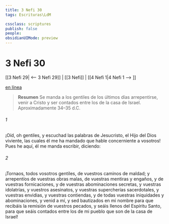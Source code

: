 ```yaml
---
title: 3 Nefi 30
tags: Escrituras\LdM

cssclass: scriptures
publish: false
people:
obsidianUIMode: preview
---
```


# 3 Nefi 30
[[3 Nefi 29| <-- 3 Nefi 29]] | [[3 Nefi]] | [[4 Nefi 1|4 Nefi 1 --> ]]

[en línea](https://churchofjesuschrist.org/study/scriptures/bofm/3-ne/30?lang=spa)

> __Resumen__
Se manda a los gentiles de los últimos días arrepentirse, venir a Cristo y ser contados entre los de la casa de Israel. Aproximadamente 34–35 d.C.

###### 1 
¡Oíd, oh gentiles, y escuchad las palabras de Jesucristo, el Hijo del Dios viviente, las cuales él me ha mandado que hable concerniente a vosotros! Pues he aquí, él me manda escribir, diciendo:

###### 2 
¡Tornaos, todos vosotros gentiles, de vuestros caminos de maldad; y arrepentíos de vuestras obras malas, de vuestras mentiras y engaños, y de vuestras fornicaciones, y de vuestras abominaciones secretas, y vuestras idolatrías, y vuestros asesinatos, y vuestras supercherías sacerdotales, y vuestras envidias, y vuestras contiendas, y de todas vuestras iniquidades y abominaciones, y venid a mí, y sed bautizados en mi nombre para que recibáis la remisión de vuestros pecados, y seáis llenos del Espíritu Santo, para que seáis contados entre los de mi pueblo que son de la casa de Israel!

